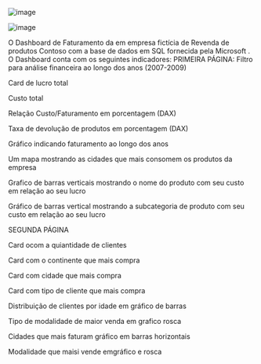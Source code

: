 

![image](https://github.com/leosachetto/PortifolioPowerBI/assets/48931853/7b762cf0-5da0-4520-b257-29c6b2020705)

![image](https://github.com/leosachetto/PortifolioPowerBI/assets/48931853/50cdb0bd-fc21-4bdf-a374-bdab1fe0071e)






O Dashboard de Faturamento da em empresa fictícia de Revenda de produtos  Contoso com a base de dados  em  SQL fornecida pela Microsoft . O Dashboard conta com  os seguintes indicadores:
PRIMEIRA PÁGINA:
Filtro para análise  financeira ao longo dos anos (2007-2009)

Card de lucro total 

Custo total 

Relação Custo/Faturamento em porcentagem (DAX)

Taxa de devolução de produtos em porcentagem (DAX)

Gráfico indicando faturamento ao longo dos anos 

Um mapa mostrando as cidades que mais consomem os produtos da empresa

Grafico de barras verticais mostrando o nome do produto com seu custo em relação ao seu lucro

Gráfico de barras vertical mostrando a subcategoria de produto com seu custo em relação ao seu lucro

SEGUNDA PÁGINA

Card ocom a quiantidade de clientes

Card com o continente que mais compra 

Card com cidade que mais compra

Card com tipo de cliente que mais compra 

Distribuição de clientes por idade em gráfico de barras

Tipo de modalidade de maior venda em grafico rosca

Cidades que mais faturam gráfico em barras horizontais

Modalidade que maisi vende emgráfico e rosca



